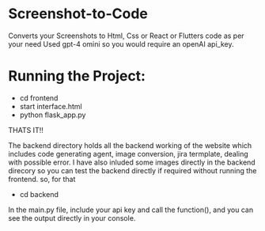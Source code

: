 # Screenshot-to-Code

Converts your Screenshots to Html, Css or React or Flutters code as per your need
Used gpt-4 omini so you would require an openAI api_key.

# Running the Project:
- cd frontend
- start interface.html
- python flask_app.py

THATS IT!!

The backend directory holds all the backend working of the website which includes code generating agent, image conversion, jira termplate, dealing with possible error.
I have also inluded some images directly in the backend direcory so you can test the backend directly if required without running the frontend.
so, for that
- cd backend

In the main.py file, include your api key and call the function(), and you can see the output directly in your console.
